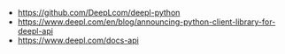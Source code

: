 - https://github.com/DeepLcom/deepl-python
- https://www.deepl.com/en/blog/announcing-python-client-library-for-deepl-api
- https://www.deepl.com/docs-api
